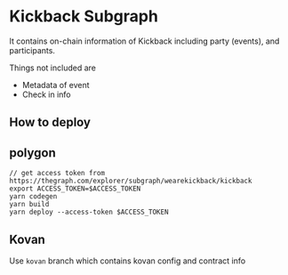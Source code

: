 # Kickback Subgraph

It contains on-chain information of Kickback including party (events), and participants.

Things not included are

- Metadata of event
- Check in info

## How to deploy

## polygon

```
// get access token from https://thegraph.com/explorer/subgraph/wearekickback/kickback
export ACCESS_TOKEN=$ACCESS_TOKEN
yarn codegen
yarn build
yarn deploy --access-token $ACCESS_TOKEN
```

## Kovan

Use `kovan` branch which contains kovan config and contract info